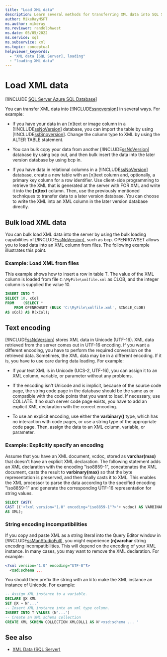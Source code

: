 ```yaml
---
title: "Load XML data"
description: Learn several methods for transferring XML data into SQL Server databases.
author: MikeRayMSFT
ms.author: mikeray
ms.reviewer: randolphwest
ms.date: 05/05/2022
ms.service: sql
ms.subservice: xml
ms.topic: conceptual
helpviewer_keywords:
  - "XML data [SQL Server], loading"
  - "loading XML data"
---
```

# Load XML data

[!INCLUDE [SQL Server Azure SQL Database](../../includes/applies-to-version/sql-asdb.md)]

You can transfer XML data into [!INCLUDE[ssnoversion](../../includes/ssnoversion-md.md)] in several ways. For example:

- If you have your data in an [n]text or image column in a [!INCLUDE[ssNoVersion](../../includes/ssnoversion-md.md)] database, you can import the table by using [!INCLUDE[ssISnoversion](../../includes/ssisnoversion-md.md)]. Change the column type to XML by using the ALTER TABLE statement.

- You can bulk copy your data from another [!INCLUDE[ssNoVersion](../../includes/ssnoversion-md.md)] database by using bcp out, and then bulk insert the data into the later version database by using bcp in.

- If you have data in relational columns in a [!INCLUDE[ssNoVersion](../../includes/ssnoversion-md.md)] database, create a new table with an [n]text column and, optionally, a primary key column for a row identifier. Use client-side programming to retrieve the XML that is generated at the server with FOR XML and write it into the **[n]text** column. Then, use the previously mentioned techniques to transfer data to a later version database. You can choose to write the XML into an XML column in the later version database directly.

## Bulk load XML data

You can bulk load XML data into the server by using the bulk loading capabilities of [!INCLUDE[ssNoVersion](../../includes/ssnoversion-md.md)], such as bcp. OPENROWSET allows you to load data into an XML column from files. The following example illustrates this point.

### Example: Load XML from files

This example shows how to insert a row in table T. The value of the XML column is loaded from file `C:\MyFile\xmlfile.xml` as CLOB, and the integer column is supplied the value 10.

```sql
INSERT INTO T
SELECT 10, xCol
FROM    (SELECT *
    FROM OPENROWSET (BULK 'C:\MyFile\xmlfile.xml', SINGLE_CLOB)
AS xCol) AS R(xCol);
```

## Text encoding

[!INCLUDE[ssNoVersion](../../includes/ssnoversion-md.md)] stores XML data in Unicode (UTF-16). XML data retrieved from the server comes out in UTF-16 encoding. If you want a different encoding, you have to perform the required conversion on the retrieved data. Sometimes, the XML data may be in a different encoding. If it is, you have to use care during data loading. For example:

- If your text XML is in Unicode (UCS-2, UTF-16), you can assign it to an XML column, variable, or parameter  without any problems.

- If the encoding isn't Unicode and is implicit, because of the source code page, the string code page in the database should be the same as or compatible with the code points that you want to load. If necessary, use COLLATE. If no such server code page exists, you have to add an explicit XML declaration with the correct encoding.

- To use an explicit encoding, use either the **varbinary()** type, which has no interaction with code pages, or use a string type of the appropriate code page. Then, assign the data to an XML column, variable, or parameter.

### Example: Explicitly specify an encoding

Assume that you have an XML document, vcdoc, stored as **varchar(max)** that doesn't have an explicit XML declaration. The following statement adds an XML declaration with the encoding "iso8859-1", concatenates the XML document, casts the result to **varbinary(max)** so that the byte representation is preserved, and then finally casts it to XML. This enables the XML processor to parse the data according to the specified encoding "iso8859-1" and generate the corresponding UTF-16 representation for string values.

```sql
SELECT CAST(
CAST (('<?xml version="1.0" encoding="iso8859-1"?>'+ vcdoc) AS VARBINARY (MAX))
AS XML);
```

### String encoding incompatibilities

If you copy and paste XML as a string literal into the Query Editor window in [!INCLUDE[ssManStudioFull](../../includes/ssmanstudiofull-md.md)], you might experience **[n]varchar** string encoding incompatibilities. This will depend on the encoding of your XML instance. In many cases, you may want to remove the XML declaration. For example:

```xml
<?xml version="1.0" encoding="UTF-8"?>
  <xsd:schema ...
```

You should then prefix the string with an `N` to make the XML instance an instance of Unicode. For example:

```sql
-- Assign XML instance to a variable.
DECLARE @X XML
SET @X = N'...'
-- Insert XML instance into an xml type column.
INSERT INTO T VALUES (N'...')
-- Create an XML schema collection
CREATE XML SCHEMA COLLECTION XMLCOLL1 AS N'<xsd:schema ... '
```

## See also

- [XML Data &#40;SQL Server&#41;](../../relational-databases/xml/xml-data-sql-server.md)
